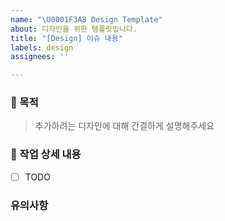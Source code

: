 ```yaml
---
name: "\U0001F3A8 Design Template"
about: 디자인을 위한 템플릿입니다.
title: "[Design] 이슈 내용"
labels: design
assignees: ''

---
```


### 🔘 목적
> 추가하려는 디자인에 대해 간결하게 설명해주세요


### 🔎 작업 상세 내용
- [ ] TODO

### 유의사항
